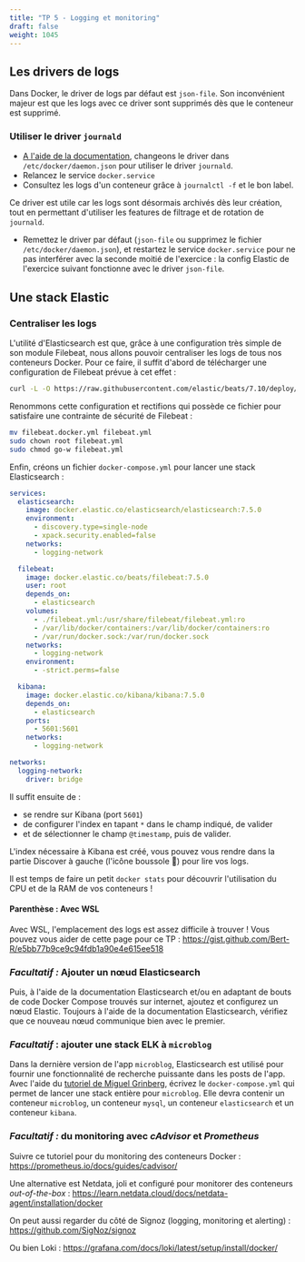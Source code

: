 ```yaml
---
title: "TP 5 - Logging et monitoring"
draft: false
weight: 1045
---
```


## Les drivers de logs

Dans Docker, le driver de logs par défaut est `json-file`.
Son inconvénient majeur est que les logs avec ce driver sont supprimés dès que le conteneur est supprimé.

### Utiliser le driver `journald`

- [A l'aide de la documentation](https://docs.docker.com/config/containers/logging/journald/), changeons le driver dans `/etc/docker/daemon.json` pour utiliser le driver `journald`. 
- Relancez le service `docker.service`
- Consultez les logs d'un conteneur grâce à `journalctl -f` et le bon label.

Ce driver est utile car les logs sont désormais archivés dès leur création, tout en permettant d'utiliser les features de filtrage et de rotation de `journald`.

- Remettez le driver par défaut (`json-file` ou supprimez le fichier `/etc/docker/daemon.json`), et restartez le service `docker.service` pour ne pas interférer avec la seconde moitié de l'exercice : la config Elastic de l'exercice suivant fonctionne avec le driver `json-file`.

## Une stack Elastic

### Centraliser les logs

L'utilité d'Elasticsearch est que, grâce à une configuration très simple de son module Filebeat, nous allons pouvoir centraliser les logs de tous nos conteneurs Docker.
Pour ce faire, il suffit d'abord de télécharger une configuration de Filebeat prévue à cet effet :

```bash
curl -L -O https://raw.githubusercontent.com/elastic/beats/7.10/deploy/docker/filebeat.docker.yml
```

Renommons cette configuration et rectifions qui possède ce fichier pour satisfaire une contrainte de sécurité de Filebeat :

```bash
mv filebeat.docker.yml filebeat.yml
sudo chown root filebeat.yml
sudo chmod go-w filebeat.yml
```

Enfin, créons un fichier `docker-compose.yml` pour lancer une stack Elasticsearch :

```yaml
services:
  elasticsearch:
    image: docker.elastic.co/elasticsearch/elasticsearch:7.5.0
    environment:
      - discovery.type=single-node
      - xpack.security.enabled=false
    networks:
      - logging-network

  filebeat:
    image: docker.elastic.co/beats/filebeat:7.5.0
    user: root
    depends_on:
      - elasticsearch
    volumes:
      - ./filebeat.yml:/usr/share/filebeat/filebeat.yml:ro
      - /var/lib/docker/containers:/var/lib/docker/containers:ro
      - /var/run/docker.sock:/var/run/docker.sock
    networks:
      - logging-network
    environment:
      - -strict.perms=false

  kibana:
    image: docker.elastic.co/kibana/kibana:7.5.0
    depends_on:
      - elasticsearch
    ports:
      - 5601:5601
    networks:
      - logging-network

networks:
  logging-network:
    driver: bridge
```

Il suffit ensuite de :
- se rendre sur Kibana (port `5601`)
- de configurer l'index en tapant `*` dans le champ indiqué, de valider
- et de sélectionner le champ `@timestamp`, puis de valider.

L'index nécessaire à Kibana est créé, vous pouvez vous rendre dans la partie Discover à gauche (l'icône boussole 🧭) pour lire vos logs.

Il est temps de faire un petit `docker stats` pour découvrir l'utilisation du CPU et de la RAM de vos conteneurs !

#### Parenthèse : Avec WSL
Avec WSL, l'emplacement des logs est assez difficile à trouver ! Vous pouvez vous aider de cette page pour ce TP : <https://gist.github.com/Bert-R/e5bb77b9ce9c94fdb1a90e4e615ee518>

### _Facultatif :_ Ajouter un nœud Elasticsearch

Puis, à l'aide de la documentation Elasticsearch et/ou en adaptant de bouts de code Docker Compose trouvés sur internet, ajoutez et configurez un nœud Elastic. Toujours à l'aide de la documentation Elasticsearch, vérifiez que ce nouveau nœud communique bien avec le premier.

### _Facultatif_ : ajouter une stack ELK à `microblog`

<!-- TODO: Fiare avec ma version de l'app et du docker compose -->

Dans la dernière version de l'app `microblog`, Elasticsearch est utilisé pour fournir une fonctionnalité de recherche puissante dans les posts de l'app.
Avec l'aide du [tutoriel de Miguel Grinberg](https://blog.miguelgrinberg.com/post/the-flask-mega-tutorial-part-xix-deployment-on-docker-containers), écrivez le `docker-compose.yml` qui permet de lancer une stack entière pour `microblog`. Elle devra contenir un conteneur `microblog`, un conteneur `mysql`, un conteneur `elasticsearch` et un conteneur `kibana`.

<!-- ### _Facultatif / avancé_ : centraliser les logs de microblog sur ELK

Avec la [documentation de Filebeat](https://www.elastic.co/guide/en/beats/filebeat/current/configuration-autodiscover.html) et des [hints Filebeat](https://www.elastic.co/guide/en/beats/filebeat/current/configuration-autodiscover-hints.html) ainsi que grâce à [cette page](https://discuss.elastic.co/t/nginx-filebeat-elk-docker-swarm-help/130512/2), trouvez comment centraliser les logs Flask de l'app `microblog` grâce au système de labels Docker de Filebeat.

Tentons de centraliser les logs de
de ces services dans ELK. -->

### *Facultatif :* du monitoring avec *cAdvisor* et *Prometheus*

Suivre ce tutoriel pour du monitoring des conteneurs Docker : <https://prometheus.io/docs/guides/cadvisor/>

Une alternative est Netdata, joli et configuré pour monitorer des conteneurs _out-of-the-box_ : <https://learn.netdata.cloud/docs/netdata-agent/installation/docker>

On peut aussi regarder du côté de Signoz (logging, monitoring et alerting) : https://github.com/SigNoz/signoz

Ou bien Loki : https://grafana.com/docs/loki/latest/setup/install/docker/


<!-- Ressources utiles : -->
<!-- https://github.com/stefanprodan/dockprom
https://github.com/vegasbrianc/docker-monitoring
https://grafana.com/grafana/dashboards/179-docker-prometheus-monitoring/ -->
